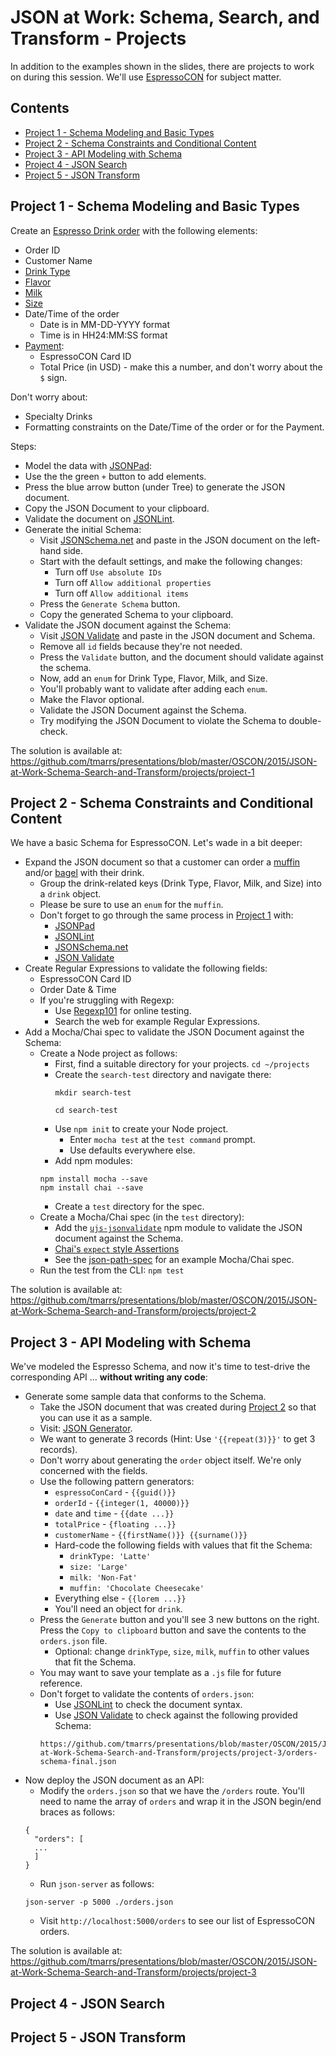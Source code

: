 JSON at Work: Schema, Search, and Transform - Projects
======================================================
In addition to the examples shown in the slides, there are projects to work on during this session. We'll use [EspressoCON](https://github.com/tmarrs/presentations/blob/master/OSCON/2015/JSON-at-Work-Schema-Search-and-Transform/projects/EspressoCON.md) for subject matter.


## Contents
- [Project 1 - Schema Modeling and Basic Types](#project-1---schema-modeling-and-basic-types)
- [Project 2 - Schema Constraints and Conditional Content](#project-2---schema-constraints-and-conditional-content)
- [Project 3 - API Modeling with Schema](#project-3---api-modeling-with-schema)
- [Project 4 - JSON Search](#project-4---json-search)
- [Project 5 - JSON Transform](#project-5---json-transform)


## Project 1 - Schema Modeling and Basic Types
Create an [Espresso Drink order](https://github.com/tmarrs/presentations/blob/master/OSCON/2015/JSON-at-Work-Schema-Search-and-Transform/projects/EspressoCON.md#drinks) with the following elements:
* Order ID
* Customer Name
* [Drink Type](https://github.com/tmarrs/presentations/blob/master/OSCON/2015/JSON-at-Work-Schema-Search-and-Transform/projects/EspressoCON.md#drink-types)
* [Flavor](https://github.com/tmarrs/presentations/blob/master/OSCON/2015/JSON-at-Work-Schema-Search-and-Transform/projects/EspressoCON.md#flavors)
* [Milk](https://github.com/tmarrs/presentations/blob/master/OSCON/2015/JSON-at-Work-Schema-Search-and-Transform/projects/EspressoCON.md#milk)
* [Size](https://github.com/tmarrs/presentations/blob/master/OSCON/2015/JSON-at-Work-Schema-Search-and-Transform/projects/EspressoCON.md#sizes)
* Date/Time of the order
  * Date is in MM-DD-YYYY format
  * Time is in HH24:MM:SS format
* [Payment](https://github.com/tmarrs/presentations/blob/master/OSCON/2015/JSON-at-Work-Schema-Search-and-Transform/projects/EspressoCON.md#payment-options):
  * EspressoCON Card ID
  * Total Price (in USD) - make this a number, and don't worry about the `$` sign. 

Don't worry about:
* Specialty Drinks
* Formatting constraints on the Date/Time of the order or for the Payment.

Steps:
* Model the data with [JSONPad](https://github.com/tmarrs/json-at-work/tree/master/appendix-a#installing-jsonpad):
 * Use the the green `+` button to add elements.
 * Press the blue arrow button (under Tree) to generate the JSON document.
 * Copy the JSON Document to your clipboard.
* Validate the document on [JSONLint](http://jsonlint.com).
* Generate the initial Schema:
  * Visit [JSONSchema.net](http://jsonschema.net) and paste in the JSON document on the left-hand side.
  * Start with the default settings, and make the following changes:
    * Turn off `Use absolute IDs`
    * Turn off `Allow additional properties` 
    * Turn off `Allow additional items`
  * Press the `Generate Schema` button.
  * Copy the generated Schema to your clipboard.
* Validate the JSON document against the Schema:
  * Visit [JSON Validate](http://jsonvalidate.com/) and paste in the JSON document and Schema.
  * Remove all `id` fields because they're not needed.
  * Press the `Validate` button, and the document should validate against the schema.
  * Now, add an `enum` for Drink Type, Flavor, Milk, and Size.
  * You'll probably want to validate after adding each `enum`.
  * Make the Flavor optional.
  * Validate the JSON Document against the Schema.
  * Try modifying the JSON Document to violate the Schema to double-check.

The solution is available at: 
https://github.com/tmarrs/presentations/blob/master/OSCON/2015/JSON-at-Work-Schema-Search-and-Transform/projects/project-1


## Project 2 - Schema Constraints and Conditional Content
We have a basic Schema for EspressoCON. Let's wade in a bit deeper:
* Expand the JSON document so that a customer can order a [muffin](https://github.com/tmarrs/presentations/blob/master/OSCON/2015/JSON-at-Work-Schema-Search-and-Transform/projects/EspressoCON.md#muffins) and/or [bagel](https://github.com/tmarrs/presentations/blob/master/OSCON/2015/JSON-at-Work-Schema-Search-and-Transform/projects/EspressoCON.md#bagels) with their drink.
  * Group the drink-related keys (Drink Type, Flavor, Milk, and Size) into a `drink` object.
  * Please be sure to use an `enum` for the `muffin`. 
  * Don't forget to go through the same process in [Project 1](#project-1---schema-modeling-and-basic-types) with:
    * [JSONPad](https://github.com/tmarrs/json-at-work/tree/master/appendix-a#installing-jsonpad)
    * [JSONLint](http://jsonlint.com)
    * [JSONSchema.net](http://jsonschema.net)
    * [JSON Validate](http://jsonvalidate.com/)
* Create Regular Expressions to validate the following fields:
  * EspressoCON Card ID
  * Order Date & Time
  * If you're struggling with Regexp:
    * Use [Regexp101](https://regex101.com/) for online testing.
    * Search the web for example Regular Expressions.
* Add a Mocha/Chai spec to validate the JSON Document against the Schema:
  * Create a Node project as follows:
    * First, find a suitable directory for your projects.
      `cd ~/projects`
    * Create the `search-test` directory and navigate there:
      ```
      mkdir search-test

      cd search-test
      ```
    * Use `npm init` to create your Node project.
      * Enter `mocha test` at the `test command` prompt.
      * Use defaults everywhere else.
    * Add npm modules:
    ```
    npm install mocha --save
    npm install chai --save
    ```
    * Create a `test` directory for the spec.
  * Create a Mocha/Chai spec (in the `test` directory):
    * Add the [`ujs-jsonvalidate`](https://github.com/usingjsonschema/ujs-jsonvalidate-nodejs) npm module to validate the JSON document against the Schema.
    * [Chai's `expect` style Assertions](http://chaijs.com/guide/styles/)
    * See the [json-path-spec](https://github.com/tmarrs/presentations/blob/master/OSCON/2015/JSON-at-Work-Schema-Search-and-Transform/examples/search/search-test/test/json-path-spec.js) for an example Mocha/Chai spec.
  * Run the test from the CLI: `npm test`  

The solution is available at: 
https://github.com/tmarrs/presentations/blob/master/OSCON/2015/JSON-at-Work-Schema-Search-and-Transform/projects/project-2


## Project 3 - API Modeling with Schema
We've modeled the Espresso Schema, and now it's time to test-drive the corresponding API ... __without writing any code__:
* Generate some sample data that conforms to the Schema.
  * Take the JSON document that was created during [Project 2](#project-2---schema-constraints-and-conditional-content) so that you can use it as a sample.
  * Visit: [JSON Generator](http://www.json-generator).
  * We want to generate 3 records (Hint: Use `'{{repeat(3)}}'` to get 3 records).
  * Don't worry about generating the `order` object itself. We're only concerned with the fields.
  * Use the following pattern generators:
    * `espressoConCard` -  `{{guid()}}`
    * `orderId` - `{{integer(1, 40000)}}`
    * `date` and `time` - `{{date ...}}`
    * `totalPrice` - `{floating ...}}`
    * `customerName` - `{{firstName()}} {{surname()}}` 
    * Hard-code the following fields with values that fit the Schema:
      * `drinkType: 'Latte'`
      * `size: 'Large'`
      * `milk: 'Non-Fat'`
      * `muffin: 'Chocolate Cheesecake'`
    * Everything else - `{{lorem ...}}`
    * You'll need an object for `drink`.
  * Press the `Generate` button and you'll see 3 new buttons on the right. Press the `Copy to clipboard` button and save the contents to the `orders.json` file.
    * Optional: change `drinkType`, `size`, `milk`, `muffin` to other values that fit the Schema.
  * You may want to save your template as a `.js` file for future reference.
  * Don't forget to validate the contents of `orders.json`:
    * Use [JSONLint](http://www.jsonlint.com) to check the document syntax.
    * Use [JSON Validate](http://jsonvalidate.com/) to check against the following provided Schema:
    ```
    https://github.com/tmarrs/presentations/blob/master/OSCON/2015/JSON-at-Work-Schema-Search-and-Transform/projects/project-3/orders-schema-final.json
    ```
* Now deploy the JSON document as an API:
  * Modify the `orders.json` so that we have the `/orders` route. You'll need to name the array of `orders` and wrap it in the JSON begin/end braces as follows:
  ```
  {
    "orders": [
    ...
    ]
  }
  ```
  * Run `json-server` as follows:
  ```
  json-server -p 5000 ./orders.json
  ```
  * Visit `http://localhost:5000/orders` to see our list of EspressoCON orders.

The solution is available at: 
https://github.com/tmarrs/presentations/blob/master/OSCON/2015/JSON-at-Work-Schema-Search-and-Transform/projects/project-3


## Project 4 - JSON Search


## Project 5 - JSON Transform
